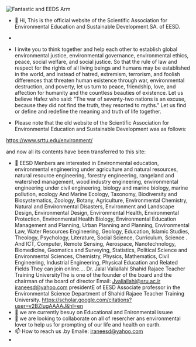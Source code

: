 ![Fantastic  and EEDS Arm ](https://github.com/user-attachments/assets/829320f3-d796-46ba-bb98-1f2901ccf4c4)

- 👋 Hi, This is the official website of the Scientific Association for Environmental Education and Sustainable Development.SA. of EESD.
-
- I invite you to think together and help each other to establish global environmental justice, environmental governance, environmental ethics, peace, social welfare, and social justice. So that the rule of law and respect for the rights of all living beings and humans may be established in the world, and instead of hatred, extremism, terrorism, and foolish differences that threaten human existence through war, environmental destruction, and poverty, let us turn to peace, friendship, love, and affection for humanity and the countless beauties of existence. Let us believe Hafez who said: "The war of seventy-two nations is an excuse, because they did not find the truth, they resorted to myths." Let us find or define and redefine the meaning and truth of life together.

- Please note that the old website of the Scientific Association for Environmental Education and Sustainable Development was as follows:

https://www.srttu.edu/environment/

and now all its contents have been transferred to this site:

   - 👀 EESD Menbers are interested in Environmental education, environmental engineering under agriculture and natural resources, natural resource engineering, forestry engineering, rangeland and watershed management, wood industry engineering, environmental engineering under civil engineering, biology and marine biology, marine pollution, ecology And Marine Ecology, Taxonomy, Biodiversity and Biosystematics, Zoology, Botany, Agriculture, Environmental Chemistry, Natural and Environmental Disasters, Environment and Landscape Design, Environmental Design, Environmental Health, Environmental Protection, Environmental Health Biology, Environmental Education Management and Planning, Urban Planning and Planning, Environmental Law, Water Resources Engineering, Geology, Education, Islamic Studies, Theology, Psychology, Literature, Social Science, Curriculum, Science . And ICT, Computer, Remote Sensing, Aerospace, Nanotechnology, Biomedicine, Geomatics and Surveying, Statistics, Political Science and Environmental Sciences, Chemistry, Physics, Mathematics, Civil Engineering, Industrial Engineering, Physical Education and Related Fields They can join online....
 Dr. Jalal Valiallahi  Shahid Rajaee Teacher Training UniversityThe is one of the founder of the board and the chairman of the board of director
Email: Jvaliallahi@sru.ac.ir           iraneesd@yahoo.com
presidentE of EESD
Associate professor in the Environmental Science Department of Shahid Rajaee Teacher Training University.
https://scholar.google.com/citations?user=v2BZIugAAAAJ&hl=en
- 🌱 we are currently besuy on Educational and Enironmental issuee
- 💞️ we are looking to collaborate on all of resercher ans environmental lover to help us for prompting of our life and health on earth.
- 📫 How to reach us .by Emaile: iraneesd@yahoo.com
-


<!---

--->
